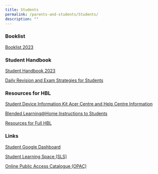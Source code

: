 ```yaml
---
title: Students
permalink: /parents-and-students/Students/
description: ""
---
```

### **Booklist**

[Booklist 2023](/files/Parents%20and%20Students/Students/Booklists/Booklist%202023.pdf)

### **Student Handbook**

[Student Handbook 2023](/files/Parents%20and%20Students/Students/2023%20Student%20Handbook_final.pdf)

[Daily Revision and Exam Strategies for Students](/files/Parents%20and%20Students/Students/OSS20Student20Handbook20Revision20Exam20Tips202022.pdf)

### **Resources for HBL**
[Student Device Information Kit Acer Centre and Help Centre Information](/files/Parents%20and%20Students/Students/Appendix%201%20-%20Student%20Device%20Information%20Kit%20Acer%20Service%20Centre%20and%20HelpCentre%20Information.pdf)

[Blended Learning@Home Instructions to Students](/files/Parents%20and%20Students/Students/Standard%20Instructions%20for%20BLHome.pdf)

[Resources for Full HBL](/Resources-for-FHBL/)

### **Links**
[Student Google Dashboard](https://workspace.google.com/dashboard)

[Student Learning Space (SLS)](https://vle.learning.moe.edu.sg/login)

[Online Public Access Catalogue (OPAC)](https://schoolibrary.moe.edu.sg/outramsec/cgi-bin/spydus.exe/MSGTRN/WPAC/HOME)


<!--
<ul class="jekyllcodex_accordion">

  <li>

    <input type="checkbox" id="accordion1">

    <label for="accordion1">Student Handbook</label>

    <div>

      <p> <a href="/files/Links/Students/2023%20Student%20Handbook_final.pdf">Student Handbook 2023</a><br>
				<a href="/files/Links/Students/OSS20Student20Handbook20Revision20Exam20Tips202022.pdf">Daily Revision and Exam Strategies for Students</a><br>

</p>

    </div>

</li>
	<li>

    <input type="checkbox" id="accordion2">

    <label for="accordion2">Common Links</label>

    <div>

<p> <a href="https://workspace.google.com/dashboard">Student Google Dashboard</a><br>
			<a href="https://vle.learning.moe.edu.sg/login">Student Learning Space (SLS)</a><br>
			<a href="https://schoolibrary.moe.edu.sg/outramsec/cgi-bin/spydus.exe/MSGTRN/WPAC/HOME">OPAC (Online Public Access Catalogue)</a><br></p>

    </div>

</li>
	
<li>

    <input type="checkbox" id="accordion3">

    <label for="accordion3">Booklists</label>

    <div>

<p> <a href="/files%2FLinks%2FStudents%2FBooklists/">Booklists for 2023</a><br> </p>

    </div>

</li>
	
<li>

    <input type="checkbox" id="accordion4">

    <label for="accordion4">Resources for HBL</label>

    <div>

<p> <a href="/Resources-for-FHBL/">Resources for FHBL</a><br>
				<a href="/files/Links/Students/Appendix%201%20-%20Student%20Device%20Information%20Kit%20Acer%20Service%20Centre%20and%20HelpCentre%20Information.pdf">Student Device Information Kit (Acer Service Centre)</a><br>
				<a href="/files/Links/Students/Standard%20Instructions%20for%20BLHome.pdf">Blended Learning@Home: Instructions to Students</a><br>
			</p>

    </div>

</li>
	
		
</ul>

-->